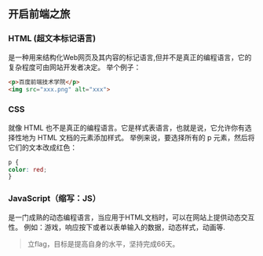 ## 开启前端之旅
### HTML (超文本标记语言)

是一种用来结构化Web网页及其内容的标记语言,但并不是真正的编程语言，它的复杂程度可由网站开发者决定。
举个例子：
```html
<p>百度前端技术学院</p>
<img src="xxx.png" alt="xxx"> 
```
### CSS 

就像 HTML 也不是真正的编程语言。它是样式表语言，也就是说，它允许你有选择性地为 HTML 文档的元素添加样式。
举例来说，要选择所有的 p 元素，然后将它们的文本改成红色：
```css
p {
color: red;
}
```
### JavaScript（缩写：JS）

是一门成熟的动态编程语言，当应用于HTML文档时，可以在网站上提供动态交互性。
例如：游戏，响应按下或者以表单输入的数据，动态样式，动画等.

> 立flag，目标是提高自身的水平，坚持完成66天。
